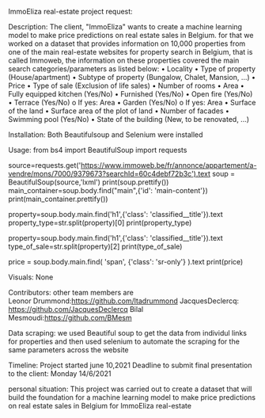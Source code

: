 ImmoEliza real-estate project request: 


Description: The client, "ImmoEliza" wants to create a machine learning model to make price predictions on real estate sales in Belgium. for that we worked on a dataset that provides information on 10,000 properties from one of the main real-estate websites for property search in Belgium, that is called Immoweb, the information on these properties covered the main search categories/parameters as listed below: 
  •	Locality
  •	Type of property (House/apartment)
  •	Subtype of property (Bungalow, Chalet, Mansion, ...)
  •	Price
  •	Type of sale (Exclusion of life sales)
  •	Number of rooms
  •	Area
  •	Fully equipped kitchen (Yes/No)
  •	Furnished (Yes/No)
  •	Open fire (Yes/No)
  •	Terrace (Yes/No)
  o	If yes: Area
  •	Garden (Yes/No)
  o	If yes: Area
  •	Surface of the land
  •	Surface area of the plot of land
  •	Number of facades
  •	Swimming pool (Yes/No)
  •	State of the building (New, to be renovated, ...)

Installation:
Both Beautifulsoup and Selenium were installed 

Usage:
from bs4 import BeautifulSoup
import requests

source=requests.get('https://www.immoweb.be/fr/annonce/appartement/a-vendre/mons/7000/9379673?searchId=60c4debf72b3c').text
soup = BeautifulSoup(source,'lxml')
print(soup.prettify())
main_container=soup.body.find("main",{'id': 'main-content'})
print(main_container.prettify())

property=soup.body.main.find('h1',{'class': 'classified__title'}).text
property_type=str.split(property)[0]
print(property_type)

property=soup.body.main.find('h1',{'class': 'classified__title'}).text
type_of_sale=str.split(property)[2]
print(type_of_sale)

price = soup.body.main.find( 'span', {'class': 'sr-only'} ).text
print(price)

Visuals:
None

Contributors:
other team members are  
Leonor Drummond:https://github.com/ltadrummond
JacquesDeclercq: https://github.com/JacquesDeclercq
Bilal Mesmoudi:https://github.com/BMesm


Data scraping: 
we used Beautiful soup to get the data from individul links for properties and then used selenium to automate the scraping for the same parameters across the website

Timeline: 
Project started june 10,2021 
Deadline to submit final presentation to the client: Monday 14/6/2021

personal situation:
This project was carried out to create a dataset that will build the foundation for a machine learning model to make price predictions on real estate sales in Belgium for ImmoEliza real-estate

